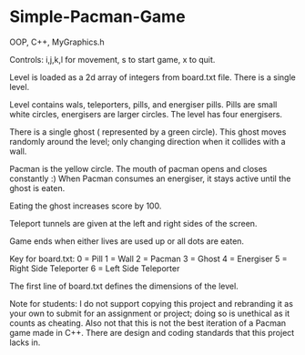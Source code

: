 # Simple-Pacman-Game
OOP, C++, MyGraphics.h

Controls: i,j,k,l for movement, s to start game, x to quit.

Level is loaded as a 2d array of integers from board.txt file.
There is a single level.

Level contains wals, teleporters, pills, and energiser pills.
Pills are small white circles, energisers are larger circles.
The level has four energisers.

There is a single ghost ( represented by a green circle).
This ghost moves randomly around the level; only changing direction when it collides with a wall.

Pacman is the yellow circle.
The mouth of pacman opens and closes constantly :)
When Pacman consumes an energiser, it stays active until the ghost is eaten.

Eating the ghost increases score by 100.

Teleport tunnels are given at the left and right sides of the screen.

Game ends when either lives are used up or all dots are eaten.

Key for board.txt:
0 = Pill
1 = Wall
2 = Pacman
3 = Ghost
4 = Energiser
5 = Right Side Teleporter
6 = Left Side Teleporter

The first line of board.txt defines the dimensions of the level.

Note for students:
I do not support copying this project and rebranding it as your own to submit for an assignment or project; doing so is unethical as it counts as cheating.
Also not that this is not the best iteration of a Pacman game made in C++.
There are design and coding standards that this project lacks in.
